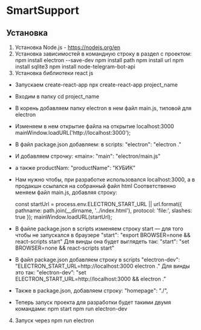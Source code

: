 # SmartSupport

## Установка
1. Установка Node.js - https://nodejs.org/en
2. Установка зависимостей в командную строку в раздел с проектом:
  npm install electron --save-dev
  npm install path
  npm install url
  npm install sqlite3
  npm install node-telegram-bot-api
3. Установка библиотеки react js
  - Запускаем create-react-app
    npx create-react-app project_name
  - Входим в папку
    cd project_name
  - В корень добавляем папку electron в нем файл main.js, типовой для electron
  - Изменяем в нем открытие файла на открытие localhost:3000
    mainWindow.loadURL('http://localhost:3000');
  - В файл package.json добавляем: в scripts:
    "electron": "electron ."
  - И добавляем строчку: «main»:
    "main": "electron/main.js"
  - а также productNam:
    "productName": "КУБИК"
  - Нам нужно чтобы, при разработке использовался localhost:3000, а в продакшн ссылался на собранный файл html
    Соответственно меняем файл main.js, добавляя строку:

      const startUrl = process.env.ELECTRON_START_URL || url.format({
        pathname: path.join(__dirname, '../index.html'),
        protocol: 'file:',
        slashes: true
      });
      mainWindow.loadURL(startUrl);
  - В файле package.json в scripts изменяем строку start — для того чтобы не запускался в браузере
    "start": "export BROWSER=none && react-scripts start"
    Для винды она будет выглядеть так:
    "start": "set BROWSER=none && react-scripts start"
  - В файл package.json добавляем строку в scripts
    "electron-dev": "ELECTRON_START_URL=http://localhost:3000 electron ."
    Для винды это так:
    ”electron-dev”: "set ELECTRON_START_URL=http://localhost:3000 && electron .”
  - Также в package.json, добавляем строку:
    "homepage": "./",
  - Теперь запуск проекта для разработки будет такими двумя командами:
    npm start
    npm run electron-dev
    
4. Запуск через npm run electron